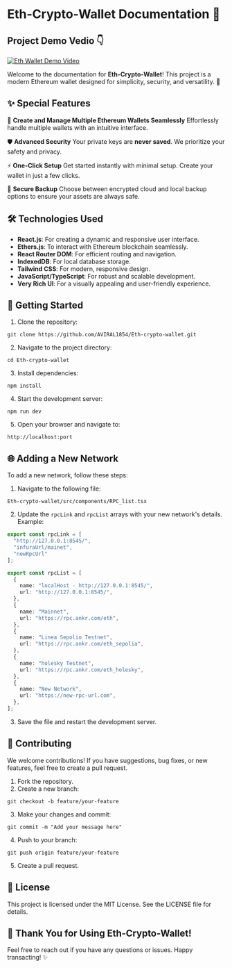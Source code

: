 # Eth-Crypto-Wallet Documentation 🌟

## Project Demo Vedio 👇
[![Eth Wallet Demo Video](https://img.youtube.com/vi/FJocAayEz6M/0.jpg)](https://youtu.be/FJocAayEz6M?si=52-mWTyreMvh15LO)

Welcome to the documentation for **Eth-Crypto-Wallet**! This project is a modern Ethereum wallet designed for simplicity, security, and versatility. 🚀

## ✨ Special Features
🔑 **Create and Manage Multiple Ethereum Wallets Seamlessly**
Effortlessly handle multiple wallets with an intuitive interface.

🛡️ **Advanced Security**
Your private keys are **never saved**. We prioritize your safety and privacy.

⚡ **One-Click Setup**
Get started instantly with minimal setup. Create your wallet in just a few clicks.

📂 **Secure Backup**
Choose between encrypted cloud and local backup options to ensure your assets are always safe.

## 🛠️ Technologies Used
* **React.js**: For creating a dynamic and responsive user interface.
* **Ethers.js**: To interact with Ethereum blockchain seamlessly.
* **React Router DOM**: For efficient routing and navigation.
* **IndexedDB**: For local database storage.
* **Tailwind CSS**: For modern, responsive design.
* **JavaScript/TypeScript**: For robust and scalable development.
* **Very Rich UI**: For a visually appealing and user-friendly experience.

## 🚀 Getting Started
1. Clone the repository:
```
git clone https://github.com/AVIRAL1854/Eth-crypto-wallet.git
```

2. Navigate to the project directory:
```
cd Eth-crypto-wallet
```

3. Install dependencies:
```
npm install
```

4. Start the development server:
```
npm run dev
```

5. Open your browser and navigate to:
```
http://localhost:port
```

## 🌐 Adding a New Network
To add a new network, follow these steps:
1. Navigate to the following file:
```
Eth-crypto-wallet/src/components/RPC_list.tsx
```

2. Update the `rpcLink` and `rpcList` arrays with your new network's details. Example:
```typescript
export const rpcLink = [
  "http://127.0.0.1:8545/",
  "infuraUrl/mainet",
  "newRpcUrl"
];

export const rpcList = [
  {
    name: "localHost - http://127.0.0.1:8545/",
    url: "http://127.0.0.1:8545/",
  },
  {
    name: "Mainnet",
    url: "https://rpc.ankr.com/eth",
  },
  {
    name: "Linea Sepolio Testnet",
    url: "https://rpc.ankr.com/eth_sepolia",
  },
  {
    name: "holesky Testnet",
    url: "https://rpc.ankr.com/eth_holesky",
  },
  {
    name: "New Network",
    url: "https://new-rpc-url.com",
  },
];
```

3. Save the file and restart the development server.

## 🤝 Contributing
We welcome contributions! If you have suggestions, bug fixes, or new features, feel free to create a pull request.
1. Fork the repository.
2. Create a new branch:
```
git checkout -b feature/your-feature
```

3. Make your changes and commit:
```
git commit -m "Add your message here"
```

4. Push to your branch:
```
git push origin feature/your-feature
```

5. Create a pull request.

## 📜 License
This project is licensed under the MIT License. See the LICENSE file for details.

## 🎉 Thank You for Using Eth-Crypto-Wallet!
Feel free to reach out if you have any questions or issues. Happy transacting! ✨
